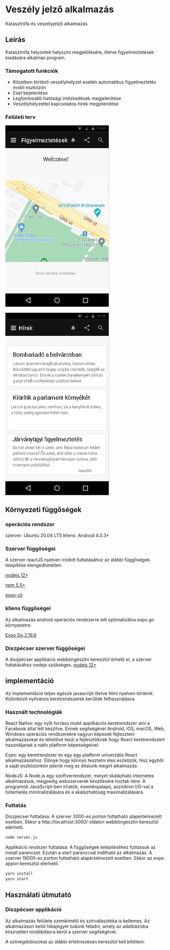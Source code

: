# Veszély jelző alkalmazás
Katasztrófa és veszélyjelző alkalmazás
## Leírás

Katasztrófa helyzetek helyszíni megjelölésére, illetve figyelmeztetések kiadására alkalmas program.

### Támogatott funkciók
- Közelben történő veszélyhelyzet esetén automatikus figyelmeztetés mobil eszközön
- Eset bejelentése
- Legfontosabb hatósági intézkedések megjelenítése
- Veszélyhelyzettel kapcsolatos hírek megjelenítése

### Felületi terv

![Figyelmeztetés környéken](./design/Figyelmeztetes.png) 

![Hírek veszélyhelyzetekről](./design/hirek.png) 


## Környezeti függőségek

### operációs rendszer

szerver: Ubuntu 20.04 LTS
kliens: Android 4.0.3+

### Szerver függőségei

A szerver reactJS nyelven íródott futtatásához az alábbi függőségek telepítése elengedhetetlen.

[nodejs 12+](https://nodejs.org/en/download/)

[npm 5.5+](https://docs.npmjs.com/cli/v8/commands/npm-install)

[expo-cli](https://docs.expo.dev/get-started/installation/)

### kliens függőségei

Az alkalmazás android operációs rendszerre lett optimalizálva expo go környezetre.

[Expo Go 2.19.6](https://expo.dev/client) 

### Diszpécser szerver függőségei

A diszpécser applikáció webböngészőn keresztül érhető el, a szerver futtatásához nodejs szükséges.
[nodejs 12+](https://nodejs.org/en/download/)


## implementáció

Az implementáció teljes egésze javascript illetve html nyelven történik. Különböző nyilvános keretrendszerek kerültek felhasználásra.

### Használt technológiák

React Native: egy nyílt forrású mobil applikációs keretrendszer ami a Facebook által lett készítve. Ennek segítségével Android, iOS, macOS, Web, Windows operációs rendszerekre vagyun képesek fejleszteni alkalmazásokat és lehetővé teszi a fejlesztőknek hogy React keretrendszert használjanak a natív platform képességeivel.

Expo: egy keretrendszer és egy egy platform univerzális React alkalmazásokhoz. Előnye hogy könnyű tesztelni éles eszközök, hisz egyből a saját eszközünkön jelenik meg az általunk megírt alkalmazás.

NodeJS: A Node.js egy szoftverrendszer, melyet skálázható internetes alkalmazások, mégpedig webszerverek készítésére hoztak létre. A programok JavaScript-ben írhatók, eseményalapú, aszinkron I/O-val a túlterhelés minimalizálására és a skálázhatóság maximalizálására.

### Futtatás

Diszpécser futtatása: 
A szerver 3000-es porton futtatható alapértelmezett esetben. Ekkor a http://localhost:3000/ oldalon webböngészőn keresztül elérhető.
```bash
node server.js
```

Applikáció rendszer futtatása:
A függőségek telepítéséhez futtassuk az install parancsot. Ezután a start paranccsal indítható az alkalmazás.
A szerver 19000-es porton futtatható alapértelmezett esetben. Ekkor az expo appon keresztül elérhető.
```bash
yarn install
yarn start
```
## Használati útmutató

### Diszpécser applikáció

Az alkalmazás felülete szemkímélő és színválasztéka is kellemes. Az alkalmazáson belül hibajegyet tudunk feladni, amely az adatbázisba köszvetlen továbbításra kerül a szerver segítségével.

A szövegdobozokat az alábbi értelmezésen keresztül kell kitölteni:
